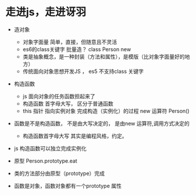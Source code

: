 # 走进js，走进讶羽

- 造对象
  - 对象字面量
    简单，直接，但随意且不灵活
  - es6的class关键字
    批量造？
    class Person
    new 
  - 类是抽象概念，是一种封装（方法和属性），是模版（比对象字面量好的地方）
  - 传统面向对象思想开发JS ， es5 不支持class 关键字

- 构造函数
  - js 面向对象的任务函数担起来了
  - 构造函数 首字母大写，  区分于普通函数
  - this 指针 指向实例对象
    完成构造（实例化）的过程
    new 运算符 Person() 

- 函数是不是构造函数， 不是由大写决定的，
  是由new 运算符,调用方式决定的
  - 构造函数首字母大写 其实是编程风格，约定。

- js 构造函数可以独立完成实例化
- 原型
  Person.prototype.eat

- 类的方法部分由原型（prototype）完成
- 函数是对象，函数对象都有一个prototype 属性
